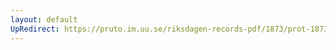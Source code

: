 ```yaml
---
layout: default
UpRedirect: https://pruto.im.uu.se/riksdagen-records-pdf/1873/prot-1873--fk--308.pdf
---
```

